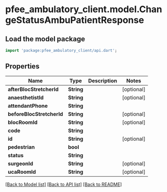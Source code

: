 # pfee_ambulatory_client.model.ChangeStatusAmbuPatientResponse

## Load the model package
```dart
import 'package:pfee_ambulatory_client/api.dart';
```

## Properties
Name | Type | Description | Notes
------------ | ------------- | ------------- | -------------
**afterBlocStretcherId** | **String** |  | [optional] 
**anaesthetistId** | **String** |  | [optional] 
**attendantPhone** | **String** |  | 
**beforeBlocStretcherId** | **String** |  | [optional] 
**blocRoomId** | **String** |  | [optional] 
**code** | **String** |  | 
**id** | **String** |  | [optional] 
**pedestrian** | **bool** |  | 
**status** | **String** |  | 
**surgeonId** | **String** |  | [optional] 
**ucaRoomId** | **String** |  | [optional] 

[[Back to Model list]](../README.md#documentation-for-models) [[Back to API list]](../README.md#documentation-for-api-endpoints) [[Back to README]](../README.md)


